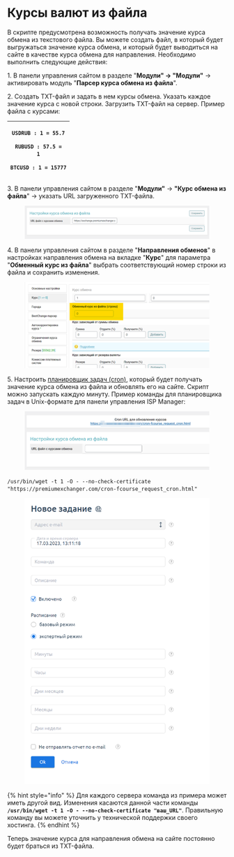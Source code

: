 # Курсы валют из файла

В скрипте предусмотрена возможность получать значение курса обмена из текстового файла. Вы можете создать файл, в который будет выгружаться  значение курса обмена, и который будет выводиться на сайте в качестве курса обмена для направления. Необходимо выполнить следующие действия:

1\. В панели управления сайтом в разделе "**Модули" → "Модули"** → активировать модуль "**Парсер курса обмена из файла**".

2\. Создать TXT-файл и задать в нем курсы обмена. Указать каждое значение курса с новой строки. Загрузить TXT-файл на сервер. Пример файла с курсами:

| <p><code>USDRUB : 1 = 55.7</code></p><p><code>RUBUSD : 57.5 = 1</code></p><p><code>BTCUSD : 1 = 15777</code></p> |
| ---------------------------------------------------------------------------------------------------------------- |

3\. В панели управления сайтом в разделе "**Модули"** → **"Курс обмена из файла**" → указать URL загруженного TXT-файла.

<figure><img src="../../../.gitbook/assets/image (1168).png" alt="" width="563"><figcaption></figcaption></figure>

4\. В панели управления сайтом в разделе "**Направления обменов**" в настройках направления обмена на вкладке "**Курс**" для параметра "**Обменный курс из файла**" выбрать соответствующий номер строки из файла и сохранить изменения.

<figure><img src="../../../.gitbook/assets/image (1064).png" alt="" width="563"><figcaption></figcaption></figure>

5\. Настроить [планировщик задач (cron)](https://premium.gitbook.io/main/osnovnye-nastroiki/faq/kak-sozdat-zadanie-cron-na-servere), который будет получать значение курса обмена из файла и обновлять его на сайте. Скрипт можно запускать каждую минуту. Пример команды для планировщика задач в Unix-формате для панели управления ISP Manager:

<figure><img src="../../../.gitbook/assets/image (3) (1) (1) (1) (1) (1).png" alt="" width="563"><figcaption></figcaption></figure>

`/usr/bin/wget -t 1 -O - --no-check-certificate "https://premiumexchanger.com/cron-fcourse_request_cron.html"`

<figure><img src="../../../.gitbook/assets/image (1052).png" alt="" width="563"><figcaption></figcaption></figure>

{% hint style="info" %}
Для каждого сервера команда из примера может иметь другой вид. Изменения касаются данной части команды **`/usr/bin/wget -t 1 -O - --no-check-certificate "ваш_URL"`**. Правильную команду вы можете уточнить у технической поддержки своего хостинга.
{% endhint %}

Теперь значение курса для направления обмена на сайте постоянно будет браться из TXT-файла.
